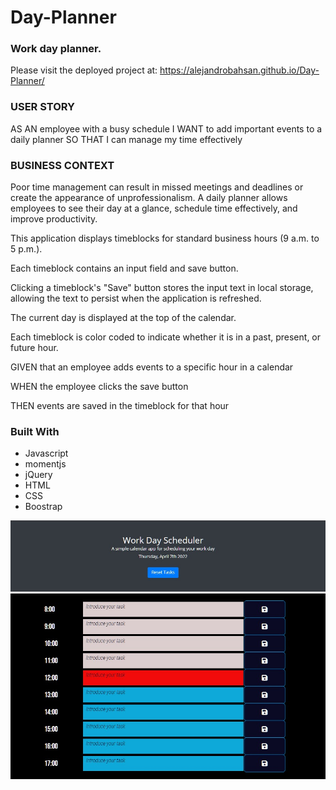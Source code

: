 # Day-Planner
### __Work day planner.__

Please visit the deployed project at: https://alejandrobahsan.github.io/Day-Planner/

### USER STORY
AS AN employee with a busy schedule I WANT to add important events to a daily planner SO THAT I can manage my time effectively

### BUSINESS CONTEXT
Poor time management can result in missed meetings and deadlines or create the appearance of unprofessionalism. A daily planner allows employees to see their day at a glance, schedule time effectively, and improve productivity.

This application displays timeblocks for standard business hours (9 a.m. to 5 p.m.).

Each timeblock contains an input field and save button.

Clicking a timeblock's "Save" button stores the input text in local storage, allowing the text to persist when the application is refreshed.

The current day is displayed at the top of the calendar.

Each timeblock is color coded to indicate whether it is in a past, present, or future hour.

GIVEN that an employee adds events to a specific hour in a calendar

WHEN the employee clicks the save button

THEN events are saved in the timeblock for that hour

### Built With
- Javascript
- momentjs
- jQuery
- HTML
- CSS
- Boostrap

![](https://raw.githubusercontent.com/AlejandroBahSan/Day-Planner/master/images/Day-Planner.jpg)
